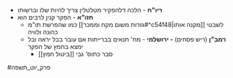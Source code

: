 * **ריו"ח** - הלכה דלהפקיר מטלטלין צריך להיות שלו וברשותו
* **חזו"א** - הפקר קנין לרבים הוא
	* כמו שהפרשת תו"מ [[גזרות משום מקח וממכר#^c54f48|מקנה אותו]] לשבטי כהונה ולוויה
	* **רמב"ן** (ריש פסחים) **- ירושלמי** - מח' תנאים בברייתות אם עובר בבל יראה ובל ימצא בחמץ של הפקר
		* סבר כתוס' גבי [[ביטול חמץ]]

#פרק_יוט_תשפה 